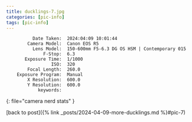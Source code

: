 ```yaml
---
title: ducklings-7.jpg
categories: [pic-info]
tags: [pic-info]
---
```


```text
          Date Taken:  2024:04:09 10:01:44
        Camera Model:  Canon EOS R5
          Lens Model:  150-600mm F5-6.3 DG OS HSM | Contemporary 015
              F-Stop:  6.3
       Exposure Time:  1/1000
                 ISO:  320
        Focal Length:  260.0
    Exposure Program:  Manual
        X Resolution:  600.0
        Y Resolution:  600.0
            keywords:  
```
{: file="camera nerd stats" }

[back to post]({% link _posts/2024-04-09-more-ducklings.md %}#pic-7)